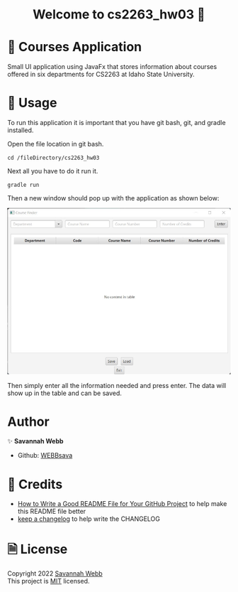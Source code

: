 <h1 align="center"> Welcome to cs2263_hw03 👋</h1>

# 🏫 Courses Application
Small UI application using JavaFx that stores information about courses offered in six departments for CS2263 at Idaho State University.

# 🚀 Usage
<P> To run this application it is important that you have git bash, git, and gradle installed. </P>
<p> Open the file location in git bash. </p>

```
cd /fileDirectory/cs2263_hw03
```

<p> Next all you have to do it run it. </p>

```
gradle run 
```

<p> Then a new window should pop up with the application as shown below:</p>


![Course Finder Window](CourseFinder.jpg "Course Finder Window")

<p> Then simply enter all the information needed and press enter. The data will show up in the table and can be saved.</p>

# Author
✨ **Savannah Webb**  
* Github: [WEBBsava](https://github.com/WEBBsava)

# 🤝 Credits
* [How to Write a Good README File for Your GitHub Project](https://www.freecodecamp.org/news/how-to-write-a-good-readme-file/) to help make this README file better
* [keep a changelog](https://keepachangelog.com/en/1.0.0/) to help write the CHANGELOG

# 🗎 License
Copyright 2022 [Savannah Webb](https://github.com/WEBBsava) <br> This project is [MIT](app/LICENSE) licensed.
